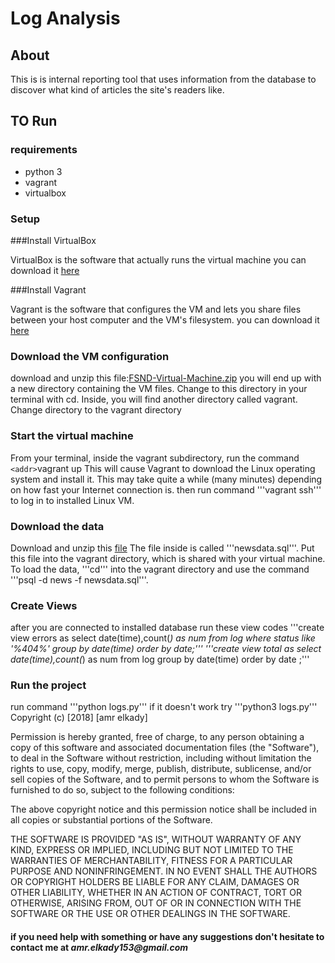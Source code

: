 # Log Analysis

## About
This is is internal reporting tool that uses information from the database to discover what kind of articles the site's readers like.
## TO Run
### requirements
* python 3 
* vagrant
* virtualbox

### Setup

###Install VirtualBox

VirtualBox is the software that actually runs the virtual machine
you can download it [here](https://www.virtualbox.org/wiki/Download_Old_Builds_5_1)

###Install Vagrant

Vagrant is the software that configures the VM and lets you share files between your host computer and the VM's filesystem.
you can download it [here](https://www.vagrantup.com/downloads.html)

### Download the VM configuration

download and unzip this file:[FSND-Virtual-Machine.zip](https://s3.amazonaws.com/video.udacity-data.com/topher/2018/April/5acfbfa3_fsnd-virtual-machine/fsnd-virtual-machine.zip)
you will end up with a new directory containing the VM files. Change to this directory in your terminal with cd. Inside, you will find another directory called vagrant. Change directory to the vagrant directory

### Start the virtual machine

From your terminal, inside the vagrant subdirectory, run the command
`<addr>`vagrant up
This will cause Vagrant to download the Linux operating system and install it. This may take quite a while (many minutes) depending on how fast your Internet connection is.
then run command
'''vagrant ssh'''
to log in to installed Linux VM.

### Download the data

Download and unzip this [file](https://d17h27t6h515a5.cloudfront.net/topher/2016/August/57b5f748_newsdata/newsdata.zip)
The file inside is called '''newsdata.sql'''. Put this file into the vagrant directory, which is shared with your virtual machine.
To load the data, '''cd''' into the vagrant directory and use the command '''psql -d news -f newsdata.sql'''.

### Create Views

after you are connected to installed database run these view codes
'''create view errors as select date(time),count(*) as num from log where status like '%404%' group by date(time) order by date;'''
'''create view total as select date(time),count(*) as num from log group by date(time) order by date ;'''

### Run the project 

run command '''python logs.py'''
if it doesn't work try '''python3 logs.py'''
Copyright (c) [2018] [amr elkady]

Permission is hereby granted, free of charge, to any person obtaining a copy
of this software and associated documentation files (the "Software"), to deal
in the Software without restriction, including without limitation the rights
to use, copy, modify, merge, publish, distribute, sublicense, and/or sell
copies of the Software, and to permit persons to whom the Software is
furnished to do so, subject to the following conditions:

The above copyright notice and this permission notice shall be included in all
copies or substantial portions of the Software.

THE SOFTWARE IS PROVIDED "AS IS", WITHOUT WARRANTY OF ANY KIND, EXPRESS OR
IMPLIED, INCLUDING BUT NOT LIMITED TO THE WARRANTIES OF MERCHANTABILITY,
FITNESS FOR A PARTICULAR PURPOSE AND NONINFRINGEMENT. IN NO EVENT SHALL THE
AUTHORS OR COPYRIGHT HOLDERS BE LIABLE FOR ANY CLAIM, DAMAGES OR OTHER
LIABILITY, WHETHER IN AN ACTION OF CONTRACT, TORT OR OTHERWISE, ARISING FROM,
OUT OF OR IN CONNECTION WITH THE SOFTWARE OR THE USE OR OTHER DEALINGS IN THE
SOFTWARE.

#### if you need help with something or have any suggestions don't hesitate to contact me at _amr.elkady153@gmail.com_
